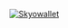 [![Skyowallet](https://media-elerium.cursecdn.com/attachments/211/962/skyowallet.png)](https://dev.bukkit.org/bukkit-plugins/skyowallet/)